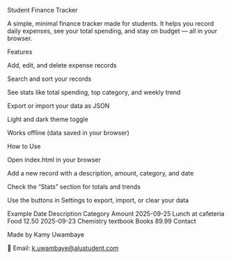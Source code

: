 Student Finance Tracker

A simple, minimal finance tracker made for students. It helps you record daily expenses, see your total spending, and stay on budget — all in your browser.

Features

Add, edit, and delete expense records

Search and sort your records

See stats like total spending, top category, and weekly trend

Export or import your data as JSON

Light and dark theme toggle

Works offline (data saved in your browser)

How to Use

Open index.html in your browser

Add a new record with a description, amount, category, and date

Check the “Stats” section for totals and trends

Use the buttons in Settings to export, import, or clear your data

Example
Date	Description	Category	Amount
2025-09-25	Lunch at cafeteria	Food	12.50
2025-09-23	Chemistry textbook	Books	89.99
Contact

Made by Kamy Uwambaye

📧 Email: k.uwambaye@alustudent.com
